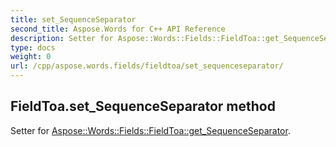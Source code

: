 ```yaml
---
title: set_SequenceSeparator
second_title: Aspose.Words for C++ API Reference
description: Setter for Aspose::Words::Fields::FieldToa::get_SequenceSeparator. 
type: docs
weight: 0
url: /cpp/aspose.words.fields/fieldtoa/set_sequenceseparator/
---
```

## FieldToa.set_SequenceSeparator method


Setter for [Aspose::Words::Fields::FieldToa::get_SequenceSeparator](./get_sequenceseparator/).

